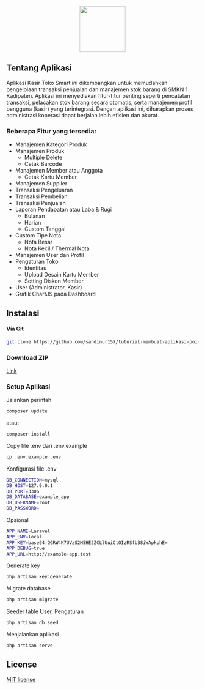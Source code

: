 <p align="center">
    <img src="blob/main/main/public/img/logo.png" width="120">
</p>

## Tentang Aplikasi

Aplikasi Kasir Toko Smart ini dikembangkan untuk memudahkan pengelolaan transaksi penjualan dan manajemen stok barang di SMKN 1 Kadipaten. Aplikasi ini menyediakan fitur-fitur penting seperti pencatatan transaksi, pelacakan stok barang secara otomatis, serta manajemen profil pengguna (kasir) yang terintegrasi. Dengan aplikasi ini, diharapkan proses administrasi koperasi dapat berjalan lebih efisien dan akurat.

### Beberapa Fitur yang tersedia:

-   Manajemen Kategori Produk
-   Manajemen Produk
    -   Multiple Delete
    -   Cetak Barcode
-   Manajemen Member atau Anggota
    -   Cetak Kartu Member
-   Manajemen Supplier
-   Transaksi Pengeluaran
-   Transaksi Pembelian
-   Transaksi Penjualan
-   Laporan Pendapatan atau Laba & Rugi
    -   Bulanan
    -   Harian
    -   Custom Tanggal
-   Custom Tipe Nota
    -   Nota Besar
    -   Nota Kecil / Thermal Nota
-   Manajemen User dan Profil
-   Pengaturan Toko
    -   Identitas
    -   Upload Desain Kartu Member
    -   Setting Diskon Member
-   User (Administrator, Kasir)
-   Grafik ChartJS pada Dashboard

## Instalasi

#### Via Git

```bash
git clone https://github.com/sandinur157/tuturial-membuat-aplikasi-point-of-sales.git
```

### Download ZIP

[Link](https://github.com/sandinur157/tuturial-membuat-aplikasi-point-of-sales/archive/refs/heads/main.zip)

### Setup Aplikasi

Jalankan perintah

```bash
composer update
```

atau:

```bash
composer install
```

Copy file .env dari .env.example

```bash
cp .env.example .env
```

Konfigurasi file .env

```bash
DB_CONNECTION=mysql
DB_HOST=127.0.0.1
DB_PORT=3306
DB_DATABASE=example_app
DB_USERNAME=root
DB_PASSWORD=
```

Opsional

```bash
APP_NAME=Laravel
APP_ENV=local
APP_KEY=base64:QGRW4K7UVzS2M5HE2ZCLlUuiCtOIzRSfb38iWApkphE=
APP_DEBUG=true
APP_URL=http://example-app.test
```

Generate key

```bash
php artisan key:generate
```

Migrate database

```bash
php artisan migrate
```

Seeder table User, Pengaturan

```bash
php artisan db:seed
```

Menjalankan aplikasi

```bash
php artisan serve
```

## License

[MIT license](https://opensource.org/licenses/MIT)
